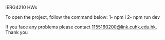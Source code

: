 IERG4210 HWs

To open the project, follow the command below:
  1- npm i
  2- npm run dev

If you face any problems please contact 1155160200@link.cuhk.edu.hk. Thank you
